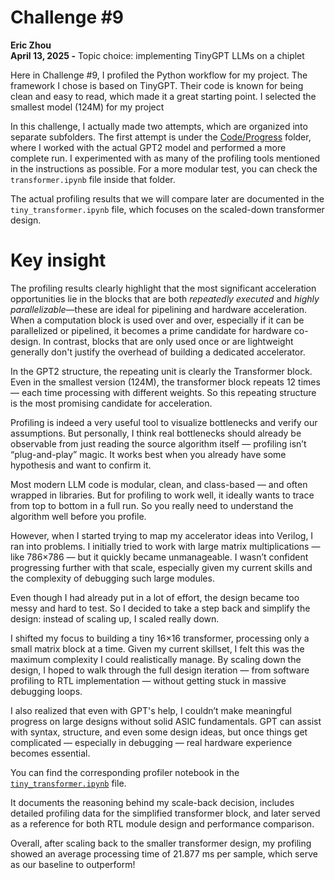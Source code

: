 # Challenge #9
**Eric Zhou**  
**April 13, 2025 -**
Topic choice: implementing TinyGPT LLMs on a chiplet

Here in Challenge #9, I profiled the Python workflow for my project.
The framework I chose is based on TinyGPT. Their code is known for being clean and easy to read, which made it a great starting point. I selected the smallest model (124M) for my project 

In this challenge, I actually made two attempts, which are organized into separate subfolders. The first attempt is under the [Code/Progress](./Code/Progress/) folder, where I worked with the actual GPT2 model and performed a more complete run. I experimented with as many of the profiling tools mentioned in the instructions as possible. For a more modular test, you can check the `transformer.ipynb` file inside that folder.

The actual profiling results that we will compare later are documented in the `tiny_transformer.ipynb` file, which focuses on the scaled-down transformer design.

# Key insight 
The profiling results clearly highlight that the most significant acceleration opportunities lie in the blocks that are both *repeatedly executed* and *highly parallelizable*—these are ideal for pipelining and hardware acceleration. When a computation block is used over and over, especially if it can be parallelized or pipelined, it becomes a prime candidate for hardware co-design. In contrast, blocks that are only used once or are lightweight generally don't justify the overhead of building a dedicated accelerator.

In the GPT2 structure, the repeating unit is clearly the Transformer block. Even in the smallest version (124M), the transformer block repeats 12 times — each time processing with different weights. So this repeating structure is the most promising candidate for acceleration.

Profiling is indeed a very useful tool to visualize bottlenecks and verify our assumptions.
But personally, I think real bottlenecks should already be observable from just reading the source algorithm itself — profiling isn’t “plug-and-play” magic. It works best when you already have some hypothesis and want to confirm it.

Most modern LLM code is modular, clean, and class-based — and often wrapped in libraries. But for profiling to work well, it ideally wants to trace from top to bottom in a full run. So you really need to understand the algorithm well before you profile.

However, when I started trying to map my accelerator ideas into Verilog, I ran into problems.
I initially tried to work with large matrix multiplications — like 786×786 — but it quickly became unmanageable. I wasn’t confident progressing further with that scale, especially given my current skills and the complexity of debugging such large modules.

Even though I had already put in a lot of effort, the design became too messy and hard to test.
So I decided to take a step back and simplify the design: instead of scaling up, I scaled really down.

I shifted my focus to building a tiny 16×16 transformer, processing only a small matrix block at a time.
Given my current skillset, I felt this was the maximum complexity I could realistically manage.
By scaling down the design, I hoped to walk through the full design iteration — from software profiling to RTL implementation — without getting stuck in massive debugging loops.

I also realized that even with GPT's help, I couldn’t make meaningful progress on large designs without solid ASIC fundamentals. GPT can assist with syntax, structure, and even some design ideas, but once things get complicated — especially in debugging — real hardware experience becomes essential.

You can find the corresponding profiler notebook in the [`tiny_transformer.ipynb`](tiny_transformer.ipynb) file.

It documents the reasoning behind my scale-back decision, includes detailed profiling data for the simplified transformer block, and later served as a reference for both RTL module design and performance comparison.

Overall, after scaling back to the smaller transformer design, my profiling showed an average processing time of 21.877 ms per sample, which serve as our baseline to outperform!
